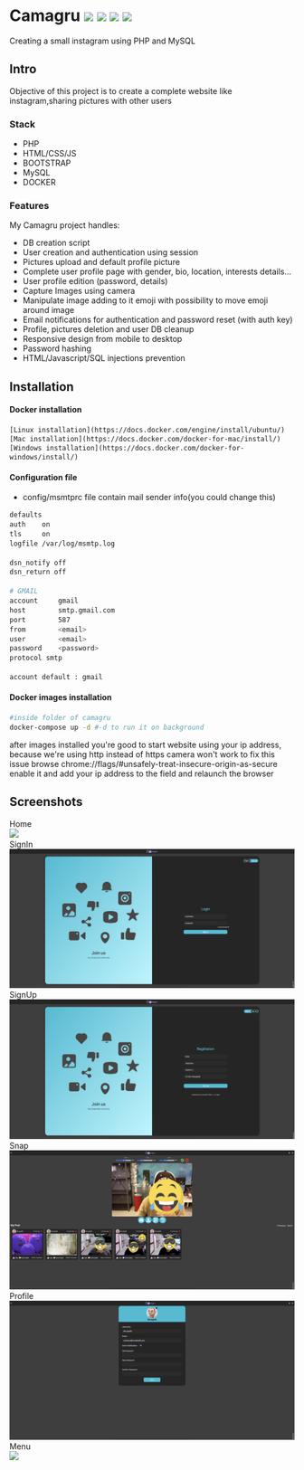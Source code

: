 # Camagru <img src="https://img.shields.io/static/v1?label=&message=php&logo=php&color=gray"/> <img src="https://img.shields.io/static/v1?label=&message=html&logo=html5&color=gray"/> <img src="https://img.shields.io/static/v1?label=&message=css&logo=css3&color=gray"/> <img src="https://img.shields.io/static/v1?label=&message=javascript&logo=javascript&color=gray"/>

Creating a small instagram using PHP and MySQL

## Intro

Objective of this project is to create a complete website like instagram,sharing pictures with other users

### Stack

-   PHP
-   HTML/CSS/JS
-   BOOTSTRAP
-   MySQL
-   DOCKER

### Features

My Camagru project handles:

-   DB creation script
-   User creation and authentication using session
-   Pictures upload and default profile picture
-   Complete user profile page with gender, bio, location, interests details...
-   User profile edition (password, details)
-   Capture Images using camera
-   Manipulate image adding to it emoji with possibility to move emoji around image
-   Email notifications for authentication and password reset (with auth key)
-   Profile, pictures deletion and user DB cleanup
-   Responsive design from mobile to desktop
-   Password hashing
-   HTML/Javascript/SQL injections prevention

## Installation

#### Docker installation

    [Linux installation](https://docs.docker.com/engine/install/ubuntu/)
    [Mac installation](https://docs.docker.com/docker-for-mac/install/)
    [Windows installation](https://docs.docker.com/docker-for-windows/install/)

#### Configuration file

-   config/msmtprc file contain mail sender info(you could change this)

```bash
defaults
auth    on
tls     on
logfile /var/log/msmtp.log

dsn_notify off
dsn_return off

# GMAIL
account     gmail
host        smtp.gmail.com
port        587
from        <email>
user        <email>
password    <password>
protocol smtp

account default : gmail

```

#### Docker images installation

```bash
#inside folder of camagru
docker-compose up -d #-d to run it on background
```

after images installed you're good to start website using your ip address,
because we're using http instead of https camera won't work to fix this issue
browse chrome://flags/#unsafely-treat-insecure-origin-as-secure
enable it and add your ip address to the field and relaunch the browser

## Screenshots

Home</br>
![](Screenshots/home.png)</br>
SignIn</br>
![](Screenshots/signIn.png)</br>
SignUp</br>
![](Screenshots/signUp.png)</br>
Snap</br>
![](Screenshots/snap.png)</br>
Profile</br>
![](Screenshots/profile.png)</br>
Menu</br>
![](Screenshots/menu.png)</br>
